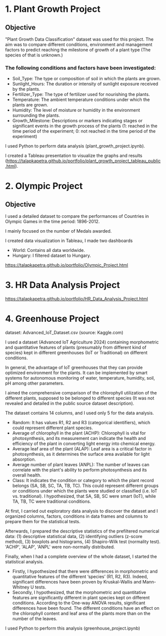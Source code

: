 
# 1. Plant Growth Project


## Objective

"Plant Growth Data Classification" dataset was used for this project. The aim was to compare different conditions, environment and management factors to predict reaching the milestone of growth of a plant type (The species of that is unknown.)

### The following conditions and factors have been investigated:

- Soil_Type: The type or composition of soil in which the plants are grown.
- Sunlight_Hours: The duration or intensity of sunlight exposure received by the plants.
- Fertilizer_Type: The type of fertilizer used for nourishing the plants.
- Temperature: The ambient temperature conditions under which the plants are grown. 
- Humidity: The level of moisture or humidity in the environment surrounding the plants.
- Growth_Milestone: Descriptions or markers indicating stages or significant events in the growth process of the plants (1: reached in the time period of the experiment; 0: not reached in the time period of the experiment)

I used Python to perform data analysis (plant_growth_project.ipynb).

I created a Tableau presentation to visualize the graphs and results (https://talapkapetra.github.io/portfolio/plant_growth_project_tableau_public.html).

# 2. Olympic Project

## Objective

I used a detailed dataset to compare the performances of Countries in Olympic Games in the time period: 1896-2012.

I mainly focused on the number of Medals awarded. 

I created data visualization in Tableau, I made two dashboards
- World: Contains all data worldwide.
- Hungary: I filtered dataset to Hungary.

https://talapkapetra.github.io/portfolio/Olympic_Project.html

# 3. HR Data Analysis Project

https://talapkapetra.github.io/portfolio/HR_Data_Analysis_Project.html

# 4. Greenhouse Project

dataset: Advanced_IoT_Dataset.csv (source: Kaggle.com)

I used a dataset (Advanced IoT Agriculture 2024) containing morphometric and quantitative features of plants (presumably from different kind of species) kept in different greenhouses (IoT or Traditional) on different conditions.

In general, the advantage of IoT greenhouses that they can provide optimized environment for the plants. It can be implemented by smart systems for autonomous monitoring of water, temperature, humidity, soil, pH among other parameters.

I aimed the comprehensive comparison of the chlorophyll utilization of the different plants, supposed to be belonged to different species (It was not revealed and detailed in the public source dataset description).

The dataset contains 14 columns, and I used only 5 for the data analysis. 
- Random: It has values R1, R2 and R3 (categorical identifiers), which could represent different plant species.
- Average of chlorophyll in the plant (ACHP): Chlorophyll is vital for photosynthesis, and its measurement can indicate the health and efficiency of the plant in converting light energy into chemical energy.
- Average leaf area of the plant (ALAP): Leaf area is a critical factor in photosynthesis, as it determines the surface area available for light absorption.
- Average number of plant leaves (ANPL): The number of leaves can correlate with the plant's ability to perform photosynthesis and its overall health.
- Class: It indicates the condition or category to which the plant record belongs (SA, SB, SC, TA, TB, TC). This could represent different groups or conditions under which the plants were studied or classified (i.e. IoT vs. traditional). I hypothesized, that SA, SB, SC were smart (IoT), while TA, TB, TC were traditional conditions. 

At first, I carried out exploratory data analysis to discover the dataset and I organized columns, factors, conditions in data frames and columns to prepare them for the statistical tests.

Afterwards, I prepared the descriptive statistics of the prefiltered numerical data: (1) descriptive statistical data, (2) identifying outliers (z-score method), (3) boxplots and histograms, (4) Shapiro-Wilk test (normality test). 'ACHP', 'ALAP', 'ANPL' were non-normally distributed.

Finally, when I had a complete overview of the whole dataset, I started the statistical analysis. 
- Firstly, I hypothesized that there were differences in morphometric and quantitative features of the different ‘species’ (R1, R2, R3). Indeed, significant differences have been proven by Kruskal-Wallis and Mann-Whitney U tests. 
- Secondly, I hypothesized, that the morphometric and quantitative features are significantly different in plant species kept on different conditions. According to the One-way ANOVA results, significant differences have been found. The different conditions have an effect on the chlorophyll content and leaf area of the plants more than on the number of the leaves.

I used Python to perform this analysis (greenhouse_project.ipynb)



